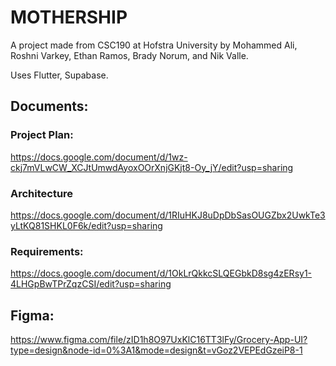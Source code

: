 # MOTHERSHIP

A project made from CSC190 at Hofstra University by Mohammed Ali, Roshni Varkey, Ethan Ramos, Brady Norum, and Nik Valle.

Uses Flutter, Supabase.

## Documents:

### Project Plan:
https://docs.google.com/document/d/1wz-ckj7mVLwCW_XCJtUmwdAyoxOOrXnjGKjt8-Oy_jY/edit?usp=sharing
### Architecture
https://docs.google.com/document/d/1RIuHKJ8uDpDbSasOUGZbx2UwkTe3yLtKQ81SHKL0F6k/edit?usp=sharing
### Requirements:
https://docs.google.com/document/d/1OkLrQkkcSLQEGbkD8sg4zERsy1-4LHGpBwTPrZqzCSI/edit?usp=sharing

## Figma:
https://www.figma.com/file/zID1h8O97UxKlC16TT3lFy/Grocery-App-UI?type=design&node-id=0%3A1&mode=design&t=vGoz2VEPEdGzeiP8-1
